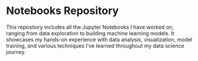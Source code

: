 <!DOCTYPE html>
<html lang="en">
<head>
    <meta charset="UTF-8">
    <meta name="viewport" content="width=device-width, initial-scale=1.0">
</head>
<body>
    <h1>Notebooks Repository</h1>
    <p>This repository includes all the Jupyter Notebooks I have worked on, ranging from data exploration to building machine learning models. It showcases my hands-on experience with data analysis, visualization, model training, and various techniques I’ve learned throughout my data science journey.</p>

</body>
</html>
